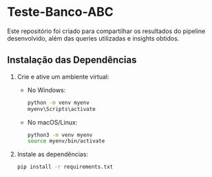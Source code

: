 # Teste-Banco-ABC
Este repositório foi criado para compartilhar os resultados do pipeline desenvolvido, além das queries utilizadas e insights obtidos.


## Instalação das Dependências

1. Crie e ative um ambiente virtual:
   - No Windows:
     ```bash
     python -m venv myenv
     myenv\Scripts\activate
     ```
   - No macOS/Linux:
     ```bash
     python3 -m venv myenv
     source myenv/bin/activate
     ```

2. Instale as dependências:
   ```bash
   pip install -r requirements.txt

